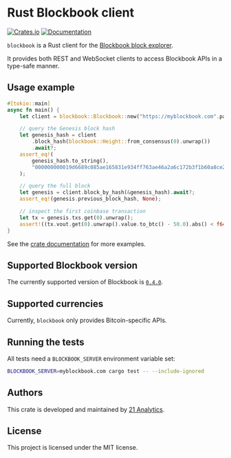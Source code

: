 # Rust Blockbook client

[![Crates.io](https://img.shields.io/crates/v/blockbook.svg)](https://crates.io/crates/blockbook)
[![Documentation](https://docs.rs/blockbook/badge.svg)](https://docs.rs/blockbook/)

`blockbook` is a Rust client for the [Blockbook block explorer](https://github.com/trezor/blockbook).

It provides both REST and WebSocket clients to access Blockbook APIs in a type-safe manner.

## Usage example

```rust
#[tokio::main]
async fn main() {
    let client = blockbook::Blockbook::new("https://myblockbook.com".parse().unwrap());

    // query the Genesis block hash
    let genesis_hash = client
        .block_hash(blockbook::Height::from_consensus(0).unwrap())
        .await?;
    assert_eq!(
        genesis_hash.to_string(),
        "000000000019d6689c085ae165831e934ff763ae46a2a6c172b3f1b60a8ce26f"
    );

    // query the full block
    let genesis = client.block_by_hash(&genesis_hash).await?;
    assert_eq!(genesis.previous_block_hash, None);

    // inspect the first coinbase transaction
    let tx = genesis.txs.get(0).unwrap();
    assert!((tx.vout.get(0).unwrap().value.to_btc() - 50.0).abs() < f64::EPSILON);
}
```

See the [crate documentation](https://docs.rs/blockbook) for more examples.

## Supported Blockbook version

The currently supported version of Blockbook is [`0.4.0`](https://github.com/trezor/blockbook/releases/tag/v0.4.0).

## Supported currencies

Currently, `blockbook` only provides Bitcoin-specific APIs.

## Running the tests

All tests need a `BLOCKBOOK_SERVER` environment variable set:

```bash
BLOCKBOOK_SERVER=myblockbook.com cargo test -- --include-ignored
```

## Authors

This crate is developed and maintained by [21 Analytics](https://21analytics.ch).

## License

This project is licensed under the MIT license.
